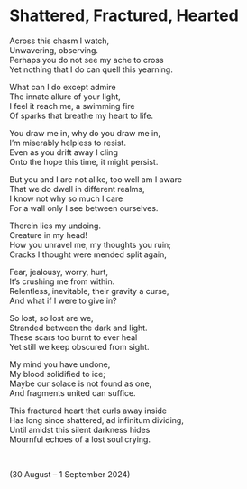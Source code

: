 # Shattered, Fractured, Hearted
<!-- #SQUARK live!
| dest = poetry/shattered-fractured-hearted
| style = poetry
| index = poetry
| shard = #INDEX / sad / melodramatic
| date = 2024 August 30
-->

Across this chasm I watch,  
Unwavering, observing.  
Perhaps you do not see my ache to cross  
Yet nothing that I do can quell this yearning.  

What can I do except admire  
The innate allure of your light,  
I feel it reach me, a swimming fire  
Of sparks that breathe my heart to life.  

You draw me in, why do you draw me in,  
I’m miserably helpless to resist.  
Even as you drift away I cling  
Onto the hope this time, it might persist.  

But you and I are not alike, too well am I aware  
That we do dwell in different realms,  
I know not why so much I care  
For a wall only I see between ourselves.  

Therein lies my undoing.  
Creature in my head!  
How you unravel me, my thoughts you ruin;  
Cracks I thought were mended split again,  

Fear, jealousy, worry, hurt,  
It’s crushing me from within.  
Relentless, inevitable, their gravity a curse,  
And what if I were to give in?  

So lost, so lost are we,  
Stranded between the dark and light.  
These scars too burnt to ever heal  
Yet still we keep obscured from sight.  

My mind you have undone,  
My blood solidified to ice;  
Maybe our solace is not found as one,  
And fragments united can suffice.  

This fractured heart that curls away inside  
Has long since shattered, ad infinitum dividing,  
Until amidst this silent darkness hides  
Mournful echoes of a lost soul crying.  


<br>


(30 August – 1 September 2024)
